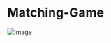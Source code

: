 # Matching-Game
![image](https://user-images.githubusercontent.com/100433969/188927119-86085adf-aa86-4ddb-b7ab-ba5a8b0186ce.png)
